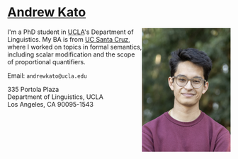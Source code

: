 # [Andrew Kato](https://andrewmkato.github.io)

<img align="right" src="/images/IMG_44934.jpg" class="responsive" width="200" height="280"/>

I'm a PhD student in [UCLA](https://linguistics.ucla.edu/about/)'s Department of Linguistics. My BA is from [UC Santa Cruz](https://linguistics.ucsc.edu), where I worked on topics in formal semantics, including scalar modification and the scope of proportional quantifiers.

Email: `andrewkato@ucla.edu`

335 Portola Plaza  
Department of Linguistics, UCLA   
Los Angeles, CA 90095-1543  